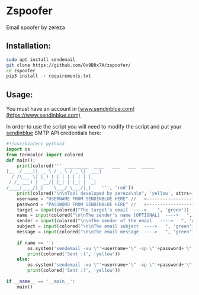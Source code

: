 # Zspoofer
Email spoofer by zereza

## Installation:
```bash
sudo apt install sendemail
git clone https://github.com/0x9B0x7A/zspoofer/
cd zspoofer
pip3 install -r requirements.txt
```
## Usage:
You must have an account in [www.sendinblue.com](https://www.sendinblue.com)

In order to use the script you will need to modify the script and put your [sendinblue](https://www.sendinblue.com) SMTP API credentials here:
```python
#!/usr/bin/env python3
import os
from termcolor import colored
def main():
    print(colored(''' _________  ____   ___   ___  _____ 
|__  / ___||  _ \ / _ \ / _ \|  ___|
  / /\___ \| |_) | | | | | | | |_   
 / /_ ___) |  __/| |_| | |_| |  _|  
/____|____/|_|    \___/ \___/|_|    ''', 'red'))
    print(colored("\n\nTool developed by zereza\n\n", 'yellow', attrs=['bold']))
    username = "USERNAME FROM SENDINBLUE HERE" //   <------------------- HERE
    password = "PASSWORD FROM SENDINBLUE HERE" //   <------------------- HERE
    target = input(colored("The target's email  ---->    ", 'green'))
    name = input(colored("\n\nThe sender's name [OPTIONAL]  ---->   ", 'green'))
    sender = input(colored("\n\nThe sender of the email   ---->   ", 'green'))
    subject = input(colored("\n\nThe email subject  ---->   ", 'green'))
    message = input(colored("\n\nThe email message  ---->   ", 'green'))
    
    if name == '':
        os.system('sendemail -xu \"'+username+'\" -xp \"'+password+'\" -f \"'+sender+'\" -t \"'+target+'\" -u \"'+subject+'\" -m \"'+message+'\" -s "smtp-relay.sendinblue.com:587" &>/dev/null')
        print(colored('Sent :)', 'yellow'))
    else:
        os.system('sendemail -xu \"'+username+'\" -xp \"'+password+'\" -f \"'+sender+'\" -t \"'+target+'\" -u \"'+subject+'\" -m \"'+message+'\" -s "smtp-relay.sendinblue.com:587" -o message-header="From: '+name+' <'+sender+'>" &>/dev/null')
        print(colored('Sent :)', 'yellow'))
    
if __name__ == '__main__':
    main()
```
